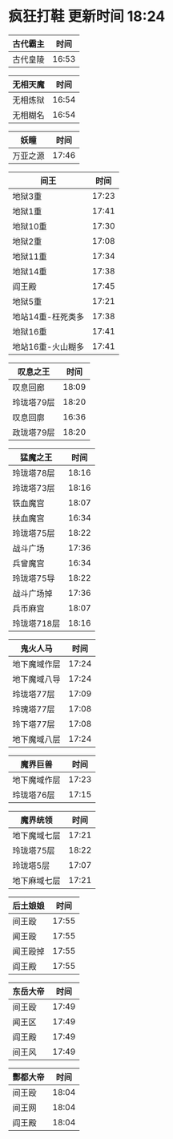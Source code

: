 # 疯狂打鞋 更新时间 18:24

| 古代霸主   | 时间    |
|--------|-------|
| 古代皇陵 | 16:53 |

| 无相天魔   | 时间    |
|--------|-------|
| 无相炼狱 | 16:54 |
| 无相糊名 | 16:54 |

| 妖瞳   | 时间    |
|--------|-------|
| 万亚之源 | 17:46 |

| 间王   | 时间    |
|--------|-------|
| 地狱3重 | 17:23 |
| 地狱1重 | 17:41 |
| 地狱10重 | 17:30 |
| 地狱2重 | 17:08 |
| 地狱11重 | 17:34 |
| 地狱14重 | 17:38 |
| 阎王殿 | 17:45 |
| 地狱5重 | 17:21 |
| 地站14重-枉死类多 | 17:38 |
| 地狱16重 | 17:41 |
| 地站16重-火山糊多 | 17:41 |

| 叹息之王   | 时间    |
|--------|-------|
| 叹息回廊 | 18:09 |
| 玲珑塔79层 | 18:20 |
| 叹息回廓 | 16:36 |
| 政珑塔79层 | 18:20 |

| 猛魔之王   | 时间    |
|--------|-------|
| 玲珑塔78层 | 18:16 |
| 玲珑塔73层 | 18:16 |
| 铁血魔宫 | 18:07 |
| 扶血魔宫 | 16:34 |
| 玲珑塔75层 | 18:22 |
| 战斗广场 | 17:36 |
| 兵曾魔宫 | 16:34 |
| 玲珑塔75导 | 18:22 |
| 战斗广场掉 | 17:36 |
| 兵币麻宫 | 18:07 |
| 玲珑塔718层 | 18:16 |

| 鬼火人马   | 时间    |
|--------|-------|
| 地下魔域作层 | 17:24 |
| 地下魔域八导 | 17:24 |
| 玲珑塔77层 | 17:09 |
| 玲瑰塔77层 | 17:08 |
| 玲下塔77层 | 17:08 |
| 地下魔域八层 | 17:24 |

| 魔界巨兽   | 时间    |
|--------|-------|
| 地下魔域作层 | 17:23 |
| 玲珑塔76层 | 17:15 |

| 魔界统领   | 时间    |
|--------|-------|
| 地下魔域七层 | 17:21 |
| 玲珑塔75层 | 18:22 |
| 玲珑塔5层 | 17:07 |
| 地下麻域七层 | 17:21 |

| 后土娘娘   | 时间    |
|--------|-------|
| 间王殴 | 17:55 |
| 闻王殴 | 17:55 |
| 闻王殴掉 | 17:55 |
| 阎王殿 | 17:55 |

| 东岳大帝   | 时间    |
|--------|-------|
| 间王殴 | 17:49 |
| 闻王区 | 17:49 |
| 阎王殿 | 17:49 |
| 间王风 | 17:49 |

| 酆都大帝   | 时间    |
|--------|-------|
| 间王殴 | 18:04 |
| 间王网 | 18:04 |
| 阎王殿 | 18:04 |